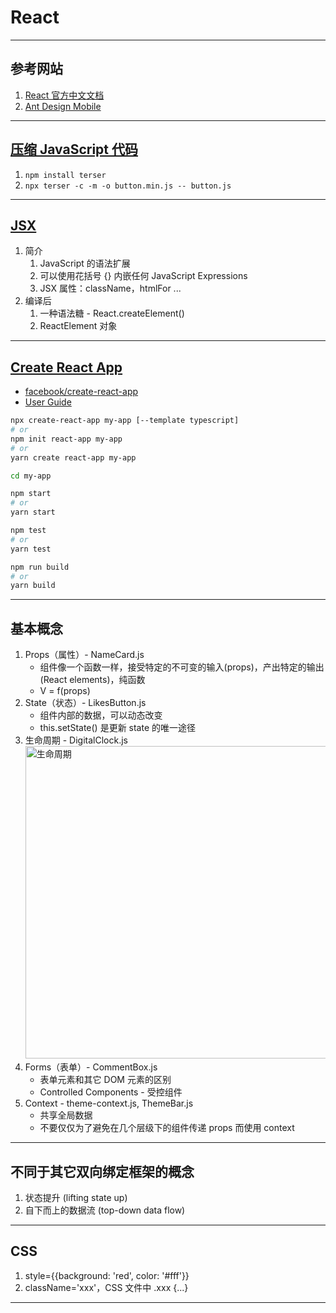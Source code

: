 # React

---
## 参考网站
1. [React 官方中文文档](https://react.docschina.org/docs/getting-started.html)
2. [Ant Design Mobile](https://mobile.ant.design/index-cn)
---
## [压缩 JavaScript 代码](https://gist.github.com/gaearon/42a2ffa41b8319948f9be4076286e1f3)
1. `npm install terser`
2. `npx terser -c -m -o button.min.js -- button.js`
---
## [JSX](https://www.runoob.com/react/react-jsx.html)
1. 简介
    1. JavaScript 的语法扩展
    2. 可以使用花括号 {} 内嵌任何 JavaScript Expressions
    3. JSX 属性：className，htmlFor ...
2. 编译后
    1. 一种语法糖 - React.createElement()
    2. ReactElement 对象
---
## [Create React App](https://react.docschina.org/docs/create-a-new-react-app.html#create-react-app)
- [facebook/create-react-app](https://github.com/facebook/create-react-app)
- [User Guide](https://create-react-app.dev/docs/getting-started)
```bash
npx create-react-app my-app [--template typescript]
# or
npm init react-app my-app
# or
yarn create react-app my-app

cd my-app

npm start
# or
yarn start

npm test
# or
yarn test

npm run build
# or
yarn build
```
---
## 基本概念
1. Props（属性）- NameCard.js
    - 组件像一个函数一样，接受特定的不可变的输入(props)，产出特定的输出(React elements)，纯函数
    - V = f(props) 
2. State（状态）- LikesButton.js
    - 组件内部的数据，可以动态改变
    - this.setState() 是更新 state 的唯一途径
3. 生命周期 - DigitalClock.js  
    <img alt="生命周期" src="https://img3.mukewang.com/60785824000118b219201080.jpg" width="500"/>
4. Forms（表单）- CommentBox.js
    - 表单元素和其它 DOM 元素的区别
    - Controlled Components - 受控组件
5. Context - theme-context.js, ThemeBar.js
   - 共享全局数据
   - 不要仅仅为了避免在几个层级下的组件传递 props 而使用 context
---
## 不同于其它双向绑定框架的概念
1. 状态提升 (lifting state up)
2. 自下而上的数据流 (top-down data flow)
---
## CSS
1. style={{background: 'red', color: '#fff'}}
2. className='xxx'，CSS 文件中 .xxx {...}
---
